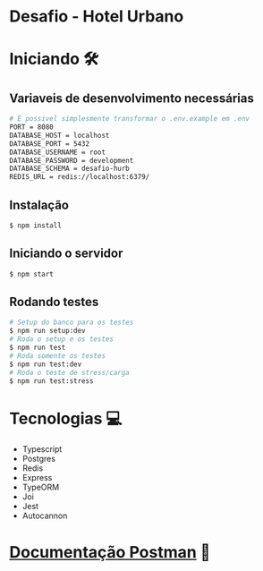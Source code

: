 # Desafio - Hotel Urbano

# Iniciando 🛠

## Variaveis de desenvolvimento necessárias
```bash
# É possivel simplesmente transformar o .env.example em .env
PORT = 8080
DATABASE_HOST = localhost
DATABASE_PORT = 5432
DATABASE_USERNAME = root
DATABASE_PASSWORD = development
DATABASE_SCHEMA = desafio-hurb
REDIS_URL = redis://localhost:6379/
```

## Instalação
```bash
$ npm install
```
## Iniciando o servidor
```bash
$ npm start
```

## Rodando testes
```bash
# Setup do banco para os testes
$ npm run setup:dev
# Roda o setup e os testes
$ npm run test
# Roda somente os testes 
$ npm run test:dev
# Roda o teste de stress/carga
$ npm run test:stress
```

# Tecnologias 💻

- Typescript
- Postgres
- Redis
- Express
- TypeORM
- Joi
- Jest
- Autocannon

# [Documentação Postman](./doc/Desafio%20Hotel%20Urbano.postman_collection.json) 📖